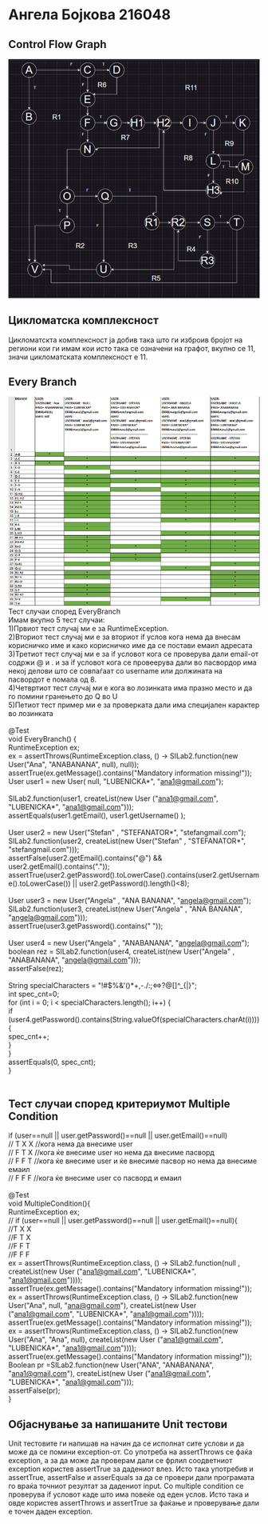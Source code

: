 # Ангела Бојкова 216048 
## Control Flow Graph 
![CFG](images/CFG.png)<br />
## Цикломатска комплексност
Цикломатскта комплексност ја добив така што ги изброив бројот на региони кои ги имам кои исто така се означени на графот, вкупно се 11, значи цикломатската комплексност е 11.

## Every Branch
![EVERY_BRANCH](images/EVERY_BRANCH.png)<br />
Тест случаи според EveryBranch <br />
Имам вкупно 5 тест случаи: <br />
1)Првиот тест случај ми е за RuntimeException.<br />
2)Вториот тест случај ми е за вториот if услов кога нема да внесам корисничко име и како корисничко име да се постави емаил адресата <br />
3)Третиот тест случај ми е за if условот кога се проверува дали email-от содржи @ и . и за if условот кога се провеерува дали во пасвордор има некој делови што се совпаѓаат со username или должината на пасвордот е помала од 8. <br />
4)Четвртиот тест случај ми е кога во лозинката има празно место и да го помини гранењето до  Q во U <br />
5)Петиот тест пример ми е за проверката дали има специјален карактер во лозинката <br />
<br />
    @Test <br />
    void EveryBranch() { <br />
        RuntimeException ex; <br />
        ex = assertThrows(RuntimeException.class, () -> SILab2.function(new User("Ana", "ANABANANA", null), null)); <br />
        assertTrue(ex.getMessage().contains("Mandatory information missing!")); <br />
        User user1 = new User( null, "LUBENICKA*", "ana1@gmail.com");<br /> <br />
        SILab2.function(user1, createList(new User ("ana1@gmail.com", "LUBENICKA*", "ana1@gmail.com")));<br />
        assertEquals(user1.getEmail(), user1.getUsername()  );<br /><br />
        User user2 = new User("Stefan" , "STEFANATOR*", "stefangmail.com");<br />
        SILab2.function(user2, createList(new User("Stefan" , "STEFANATOR*", "stefangmail.com")));<br />
        assertFalse(user2.getEmail().contains("@") && user2.getEmail().contains("."));<br />
        assertTrue(user2.getPassword().toLowerCase().contains(user2.getUsername().toLowerCase()) || user2.getPassword().length()<8);<br /><br />
        User user3 = new User("Angela" , "ANA BANANA", "angela@gmail.com");<br />
        SILab2.function(user3, createList(new User("Angela" , "ANA BANANA", "angela@gmail.com")));<br />
        assertTrue(user3.getPassword().contains(" "));<br /><br />
        User user4 = new User("Angela" , "ANABANANA", "angela@gmail.com");<br />
        boolean rez = SILab2.function(user4, createList(new User("Angela" , "ANABANANA", "angela@gmail.com")));<br />
        assertFalse(rez);<br /><br />
       String specialCharacters = "!#$%&'()*+,-./:;<=>?@[]^_{|}"; <br />
        int spec_cnt=0; <br />
        for (int i = 0; i < specialCharacters.length(); i++) { <br />
            if (user4.getPassword().contains(String.valueOf(specialCharacters.charAt(i)))) { <br />
                spec_cnt++;<br />
            } <br />
        } <br />
        assertEquals(0, spec_cnt); <br />
    } <br /><br />


## Тест случаи според критериумот Multiple Condition
if (user==null || user.getPassword()==null || user.getEmail()==null) <br />
// T X X //кога нема да внесиме user <br />
// F T X //кога ќе внесиме user но нема да внесиме пасворд <br />
// F F T //кога ќе внесиме user и ќе внесиме пасвор но нема да внесиме емаил <br />
// F F F //кога ќе внесиме user со пасворд и емаил <br />
<br />
    @Test <br />
    void MultipleCondition(){ <br />
        RuntimeException ex; <br />
        // if (user==null || user.getPassword()==null || user.getEmail()==null){ <br />
        //T X X <br />
        //F T X <br />
        //F F T <br />
        //F F F <br />
        ex = assertThrows(RuntimeException.class, () -> SILab2.function(null , createList(new User ("ana1@gmail.com", "LUBENICKA*", "ana1@gmail.com")))); <br />
        assertTrue(ex.getMessage().contains("Mandatory information missing!")); <br />
        ex = assertThrows(RuntimeException.class, () -> SILab2.function(new User("Ana", null, "ana@gmail.com"), createList(new User ("ana1@gmail.com", "LUBENICKA*", "ana1@gmail.com")))); <br />
        assertTrue(ex.getMessage().contains("Mandatory information missing!")); <br />
        ex = assertThrows(RuntimeException.class, () -> SILab2.function(new User("Ana", "Ana", null), createList(new User ("ana1@gmail.com", "LUBENICKA*", "ana1@gmail.com")))); <br />
        assertTrue(ex.getMessage().contains("Mandatory information missing!")); <br />
        Boolean pr =SILab2.function(new User("ANA", "ANABANANA", "ana1@gmail.com"), createList(new User ("ana1@gmail.com", "LUBENICKA*", "ana1@gmail.com"))); <br />
        assertFalse(pr); <br />
    } <br />
## Објаснување за напишаните Unit тестови <br />
Unit тестовите ги напишав на начин да се исполнат сите услови и да може да се помини exception-от. Со употреба на assertThrows се фаќа exception, a за да може да проверам дали се фрлил соодветниот exception користев assertTrue за дадениот влез. Исто така употребив и assertTrue, assertFalse и asserEquals за да се провери дали програмата го враќа точниот резултат за дадениот input.
Со multiple condition се проверува if условот каде што има повеќе од еден услов. Исто така и овде користев assertThrows и assertTrue за фаќање и проверување дали е точен даден exception.

